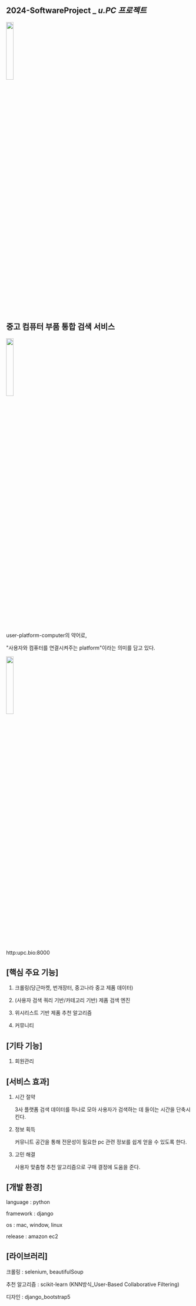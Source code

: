 ## 2024-SoftwareProject _ ***u.PC 프로젝트***

<img src="https://github.com/2024-SoftwareProject/.github/assets/127396481/24dd0d1c-88db-4120-ab9b-963d7f69caea" width="20%" height="20%">

## **중고 컴퓨터 부품 통합 검색 서비스**

<img src="https://github.com/2024-SoftwareProject/BE/assets/127396481/a2fe1264-ad49-4134-bb93-0d051345f79c" width="20%" height="20%">

user-platform-computer의 약어로,

"사용자와 컴퓨터를 연결시켜주는 platform"이라는 의미를 담고 있다.

<img src="https://github.com/2024-SoftwareProject/.github/assets/127396481/c7660a59-b690-4394-b70f-d3be6d596b03" width="20%" height="20%">

http:upc.bio:8000



## [핵심 주요 기능]

1. 크롤링(당근마켓, 번개장터, 중고나라 중고 제품 데이터)

2. (사용자 검색 쿼리 기반/카테고리 기반) 제품 검색 엔진

3. 위시리스트 기반 제품 추천 알고리즘

4. 커뮤니티 


## [기타 기능]

1. 회원관리



## [서비스 효과]
1. 시간 절약

   3사 플랫폼 검색 데이터를 하나로 모아 사용자가 검색하는 데 들이는 시간을 단축시킨다.

2. 정보 획득

   커뮤니트 공간을 통해 전문성이 필요한 pc 관련 정보를 쉽게 얻을 수 있도록 한다.

3. 고민 해결

   사용자 맞춤형 추천 알고리즘으로 구매 결정에 도움을 준다.



## [개발 환경]

   language : python

   framework : django

   os : mac, window, linux

   release : amazon ec2



## [라이브러리]

   크롤링 : selenium, beautifulSoup

   추천 알고리즘 : scikit-learn (KNN방식_User-Based Collaborative Filtering)

   디자인 : django_bootstrap5
